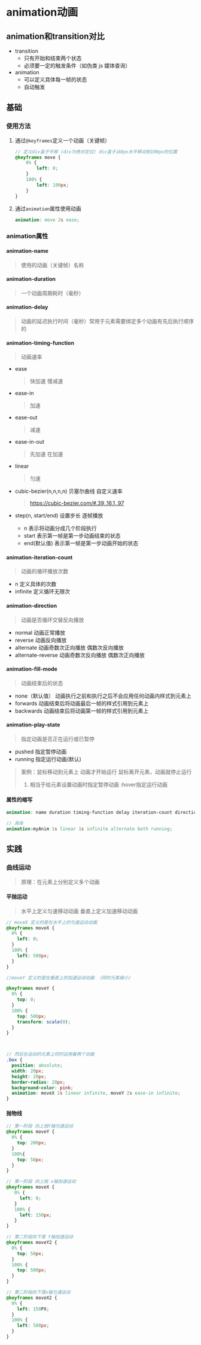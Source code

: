 # animation动画

## animation和transition对比

* transition
  * 只有开始和结束两个状态
  * 必须要一定的触发条件（如伪类 js 媒体查询）
* animation
  * 可以定义具体每一帧的状态
  * 自动触发

## 基础

### 使用方法

1. 通过`@keyframes`定义一个动画（关键帧）

   ````scss
   // 定义div盒子平移 (div为绝对定位) div盒子从0px水平移动到100px的位置
   @keyframes move {
       0% {
           left: 0;
       }
       100% {
           left: 100px;
       }
   }
   ````

2. 通过`animation`属性使用动画

   ````scss
   animation: move 2s ease;
   ````



### animation属性

#### animation-name

> 使用的动画（关键帧）名称

#### animation-duration

> 一个动画周期耗时（毫秒）

#### animation-delay

> 动画的延迟执行时间（毫秒）常用于元素需要绑定多个动画有先后执行顺序的

#### animation-timing-function

> 动画速率

* ease

  > 快加速 慢减速

* ease-in

  > 加速

* ease-out

  > 减速

* ease-in-out

  > 先加速 在加速

* linear

  > 匀速

* cubic-bezier(n,n,n,n) 贝塞尔曲线 自定义速率

  > https://cubic-bezier.com/#.39,.16,1,.97
  
* step(n, start/end) 设置步长  逐帧播放 

  * n 表示将动画分成几个阶段执行
  * start  表示第一帧是第一步动画结束的状态
  * end(默认值)  表示第一帧是第一步动画开始的状态

#### animation-iteration-count

> 动画的循环播放次数

* n  定义具体的次数
* infinite 定义循环无限次



#### animation-direction

> 动画是否循环交替反向播放

* normal  动画正常播放
* reverse  动画反向播放
* alternate 动画奇数次正向播放  偶数次反向播放
* alternate-reverse 动画奇数次反向播放  偶数次正向播放



#### animation-fill-mode

> 动画结束后的状态

* none（默认值） 动画执行之前和执行之后不会应用任何动画内样式到元素上
* forwards 动画结束后将动画最后一帧的样式引用到元素上
* backwards 动画结束后将动画第一帧的样式引用到元素上

#### animation-play-state

> 指定动画是否正在运行或已暂停

* pushed 指定暂停动画
* running 指定运行动画(默认)

> 案例：鼠标移动到元素上 动画才开始运行 鼠标离开元素，动画就停止运行  
>
> 1. 相当于给元素设置动画时指定暂停动画  :hover指定运行动画

#### 属性的缩写

````scss
animation: name duration timing-function delay iteration-count direction fill-mode play-state;
````

````scss
// 具体
animation:myAnim 1s linear 1s infinite alternate both running;
````







## 实践

### 曲线运动

> 原理：在元素上分别定义多个动画

#### 平抛运动

> 水平上定义匀速移动动画  垂直上定义加速移动动画

```scss
// moveX 定义的是在水平上的匀速运动动画
@keyframes moveX {
  0% {
    left: 0;
  }
  100% {
    left: 500px;
  }
}

//moveY 定义的是在垂直上的加速运动动画 （同时元素缩小）

@keyframes moveY {
  0% {
    top: 0;
  }
  100% {
    top: 500px;
    transform: scale(0);
  }
}



// 然后在运动的元素上同时运用着两个动画
.box {
  position: absolute;
  width: 20px;
  height: 20px;
  border-radius: 20px;
  background-color: pink;
  animation: moveX 2s linear infinite, moveY 2s ease-in infinite;
}
```

#### 抛物线

````scss
// 第一阶段 向上抛Y轴匀速运动 
@keyframes moveY {
  0% {
    top: 200px;
  }
  100%{
    top: 50px;
  }
}

// 第一阶段 向上抛 x轴加速运动
@keyframes moveX {
   0% {
     left: 0;
   }
   100% {
     left: 150px;
   }
}

// 第二阶段向下落 Y轴加速运动
@keyframes moveY2 {
  0% {
    top: 50px;
  }
  100% {
    top: 500px;
  }
}

// 第二阶段向下落x轴匀速运动
@keyframes moveX2 {
  0% {
    left: 150PX;
  }
  100% {
    left: 500px;
  }
}
````



